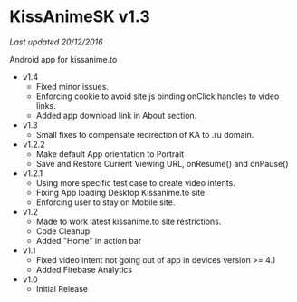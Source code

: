 # KissAnimeSK v1.3
*Last updated 20/12/2016*

Android app for kissanime.to

- v1.4
  * Fixed minor issues.
  * Enforcing cookie to avoid site js binding onClick handles to video links.
  * Added app download link in About section.
- v1.3
  * Small fixes to compensate redirection of KA to .ru domain.
- v1.2.2
  * Make default App orientation to Portrait
  * Save and Restore Current Viewing URL, onResume() and onPause()
- v1.2.1
  * Using more specific test case to create video intents. 
  * Fixing App loading Desktop Kissanime.to site.
  * Enforcing user to stay on Mobile site.
- v1.2
  * Made to work latest kissanime.to site restrictions.
  * Code Cleanup
  * Added "Home" in action bar
- v1.1
  * Fixed video intent not going out of app in devices version >= 4.1
  * Added Firebase Analytics
- v1.0
  * Initial Release
